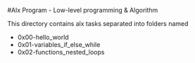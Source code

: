 #Alx Program - Low-level programming & Algorithm	

This directory contains alx tasks separated into folders named

- 0x00-hello_world
- 0x01-variables_if_else_while
- 0x02-functions_nested_loops

